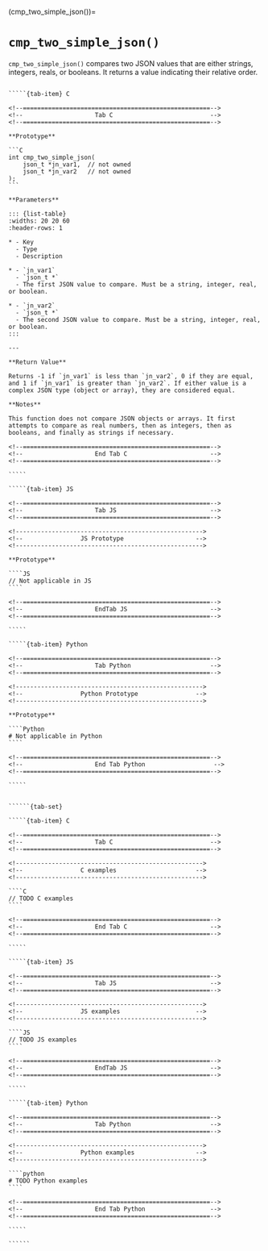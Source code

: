 <!-- ============================================================== -->
(cmp_two_simple_json())=
# `cmp_two_simple_json()`
<!-- ============================================================== -->

`cmp_two_simple_json()` compares two JSON values that are either strings, integers, reals, or booleans. It returns a value indicating their relative order.

<!------------------------------------------------------------>
<!--                    Prototypes                          -->
<!------------------------------------------------------------>

``````{tab-set}

`````{tab-item} C

<!--====================================================-->
<!--                    Tab C                           -->
<!--====================================================-->

**Prototype**

```C
int cmp_two_simple_json(
    json_t *jn_var1,  // not owned
    json_t *jn_var2   // not owned
);
```

**Parameters**

::: {list-table}
:widths: 20 20 60
:header-rows: 1

* - Key
  - Type
  - Description

* - `jn_var1`
  - `json_t *`
  - The first JSON value to compare. Must be a string, integer, real, or boolean.

* - `jn_var2`
  - `json_t *`
  - The second JSON value to compare. Must be a string, integer, real, or boolean.
:::

---

**Return Value**

Returns -1 if `jn_var1` is less than `jn_var2`, 0 if they are equal, and 1 if `jn_var1` is greater than `jn_var2`. If either value is a complex JSON type (object or array), they are considered equal.

**Notes**

This function does not compare JSON objects or arrays. It first attempts to compare as real numbers, then as integers, then as booleans, and finally as strings if necessary.

<!--====================================================-->
<!--                    End Tab C                       -->
<!--====================================================-->

`````

`````{tab-item} JS

<!--====================================================-->
<!--                    Tab JS                          -->
<!--====================================================-->

<!---------------------------------------------------->
<!--                JS Prototype                    -->
<!---------------------------------------------------->

**Prototype**

````JS
// Not applicable in JS
````

<!--====================================================-->
<!--                    EndTab JS                       -->
<!--====================================================-->

`````

`````{tab-item} Python

<!--====================================================-->
<!--                    Tab Python                      -->
<!--====================================================-->

<!---------------------------------------------------->
<!--                Python Prototype                -->
<!---------------------------------------------------->

**Prototype**

````Python
# Not applicable in Python
````

<!--====================================================-->
<!--                    End Tab Python                   -->
<!--====================================================-->

`````

``````

<!------------------------------------------------------------>
<!--                    Examples                            -->
<!------------------------------------------------------------>

```````{dropdown} Examples

``````{tab-set}

`````{tab-item} C

<!--====================================================-->
<!--                    Tab C                           -->
<!--====================================================-->

<!---------------------------------------------------->
<!--                C examples                      -->
<!---------------------------------------------------->

````C
// TODO C examples
````

<!--====================================================-->
<!--                    End Tab C                       -->
<!--====================================================-->

`````

`````{tab-item} JS

<!--====================================================-->
<!--                    Tab JS                          -->
<!--====================================================-->

<!---------------------------------------------------->
<!--                JS examples                     -->
<!---------------------------------------------------->

````JS
// TODO JS examples
````

<!--====================================================-->
<!--                    EndTab JS                       -->
<!--====================================================-->

`````

`````{tab-item} Python

<!--====================================================-->
<!--                    Tab Python                      -->
<!--====================================================-->

<!---------------------------------------------------->
<!--                Python examples                 -->
<!---------------------------------------------------->

````python
# TODO Python examples
````

<!--====================================================-->
<!--                    End Tab Python                  -->
<!--====================================================-->

`````

``````

```````

